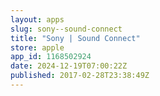 ```yaml
---
layout: apps
slug: sony--sound-connect
title: "Sony | Sound Connect"
store: apple
app_id: 1168502924
date: 2024-12-19T07:00:22Z
published: 2017-02-28T23:38:49Z
---
```

